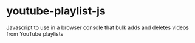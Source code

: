 # youtube-playlist-js
Javascript to use in a browser console that bulk adds and deletes videos from YouTube playlists
